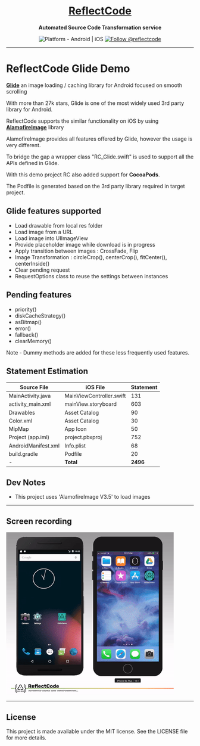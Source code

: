 <h1 align="center">
  <a href="http://www.reflectcode.com">
    ReflectCode
  </a>
</h1>
<p align="center">
  <strong>Automated Source Code Transformation service</strong><br>
</p>

<p align="center">
  <img src="https://img.shields.io/badge/Platform-Android%20%7C%20iOS-green" alt="Platform - Android | iOS" />
  <a href="https://twitter.com/intent/follow?screen_name=reflectcode">
    <img src="https://img.shields.io/twitter/follow/reflectcode.svg?label=Follow%20@reflectcode" alt="Follow @reflectcode" />
  </a>
  
</p>


-----
# ReflectCode Glide Demo
[**Glide**](https://bumptech.github.io/glide/) an image loading / caching library for Android focused on smooth scrolling 

With more than 27k stars, Glide is one of the most widely used 3rd party library for Android. 

ReflectCode supports the similar functionality on iOS by using [**AlamofireImage**](https://github.com/Alamofire/AlamofireImage) library 

AlamofireImage provides all features offered by Glide, however the usage is very different.

To bridge the gap a wrapper class "RC_Glide.swift" is used to support all the APIs defined in Glide.

With this demo project RC also added support for **CocoaPods**. 

The Podfile is generated based on the 3rd party library required in target project. 


## Glide features supported
* Load drawable from local res folder
* Load image from a URL 
* Load image into UIImageView 
* Provide placeholder image while download is in progress
* Apply transition between images : CrossFade, Flip
* Image Transformation : circleCrop(), centerCrop(), fitCenter(), centerInside()
* Clear pending request
* RequestOptions class to reuse the settings between instances

## Pending features 
* priority()
* diskCacheStrategy()
* asBitmap()
* error()
* fallback()
* clearMemory()

Note - Dummy methods are added for these less frequently used features. 


## Statement Estimation
| Source File | iOS File | Statement |
|---------|------------|------------|
| MainActivity.java | MainViewController.swift | 131 |
| activity_main.xml | mainView.storyboard | 603 |
| Drawables | Asset Catalog | 90 |
| Color.xml | Asset Catalog | 30 |
| MipMap | App Icon | 50 |
| Project (app.iml) | project.pbxproj | 752 |
| AndroidManifest.xml | Info.plist | 68 |
| build.gradle | Podfile | 20 | 
| - | **Total** | **2496** |


## Dev Notes
* This project uses 'AlamofireImage V3.5' to load images 

-----

## Screen recording

<img src="/Visuals/ReflectCode-GlideDemo.gif" alt="ReflectCode Glide Demo GIF"/>

-----

## License

This project is made available under the MIT license. See the LICENSE file for more details.
